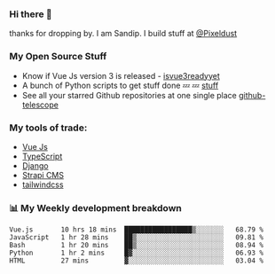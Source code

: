 ### Hi there 👋

thanks for dropping by.
I am Sandip. I build stuff at [@Pixeldust](github.com/pixeldust-in/)

###  **My Open Source Stuff**

 - Know if Vue Js version 3 is released -  [isvue3readyyet](https://github.com/sandiprb/isvue3readyyet)
 - A bunch of Python scripts to get stuff done 💤 💤 [stuff](https://github.com/sandiprb/stuff)
 - See all your starred Github repositories at one single place [github-telescope](https://github.com/sandiprb/github-telescope)



###  **My tools of trade:**
 - [Vue Js](https://github.com/vuejs/vue/)
 - [TypeScript](https://github.com/microsoft/TypeScript)
 - [Django](github.com/django/django)
 - [Strapi CMS](github.com/strapi/strapi)
 - [tailwindcss](https://github.com/tailwindlabs/tailwindcss)


###  📊 **My Weekly development breakdown**
<!--START_SECTION:waka-->
```text
Vue.js       10 hrs 18 mins  █████████████████▒░░░░░░░   68.79 % 
JavaScript   1 hr 28 mins    ██▒░░░░░░░░░░░░░░░░░░░░░░   09.81 % 
Bash         1 hr 20 mins    ██▒░░░░░░░░░░░░░░░░░░░░░░   08.94 % 
Python       1 hr 2 mins     █▓░░░░░░░░░░░░░░░░░░░░░░░   06.93 % 
HTML         27 mins         ▓░░░░░░░░░░░░░░░░░░░░░░░░   03.04 % 
```
<!--END_SECTION:waka-->
